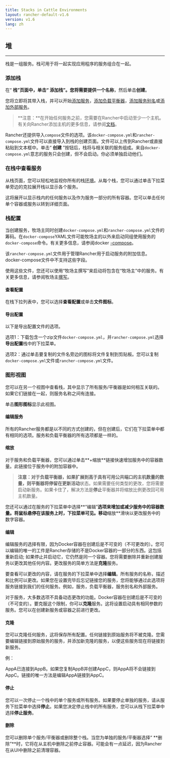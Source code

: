 ```yaml
---
title: Stacks in Cattle Environments
layout: rancher-default-v1.6
version: v1.6
lang: zh
---
```


## 堆

------

栈是一组服务。栈可用于将一起实现应用程序的服务组合在一起。

### 添加栈

在“ **栈”**页面中，单击“ **添加栈”**。您将需要提供一个**名称**，然后单击**创建**。

您将立即将其带入栈，并可以开始[添加服务](https://github.com/rancher/rancher.github.io/blob/master/rancher/v1.6/en/cattle/stacks/%7B%7Bsite.baseurl%7D%7D/rancher/%7B%7Bpage.version%7D%7D/%7B%7Bpage.lang%7D%7D/cattle/adding-services)，[添加负载平衡器](https://github.com/rancher/rancher.github.io/blob/master/rancher/v1.6/en/cattle/stacks/%7B%7Bsite.baseurl%7D%7D/rancher/%7B%7Bpage.version%7D%7D/%7B%7Bpage.lang%7D%7D/cattle/adding-load-balancers)，[添加服务别名](https://github.com/rancher/rancher.github.io/blob/master/rancher/v1.6/en/cattle/stacks/%7B%7Bsite.baseurl%7D%7D/rancher/%7B%7Bpage.version%7D%7D/%7B%7Bpage.lang%7D%7D/cattle/adding-service-alias)或[添加外部服务](https://github.com/rancher/rancher.github.io/blob/master/rancher/v1.6/en/cattle/stacks/%7B%7Bsite.baseurl%7D%7D/rancher/%7B%7Bpage.version%7D%7D/%7B%7Bpage.lang%7D%7D/cattle/adding-external-services)。

> **注意：**在开始任何服务之前，您需要在Rancher中启动至少一个主机。有关向Rancher添加主机的更多信息，请参阅[文档](https://github.com/rancher/rancher.github.io/blob/master/rancher/v1.6/en/cattle/stacks/%7B%7Bsite.baseurl%7D%7D/rancher/%7B%7Bpage.version%7D%7D/%7B%7Bpage.lang%7D%7D/hosts)。

Rancher还提供导入`compose`文件的选项。该`docker-compose.yml`和`rancher-compose.yml`文件可以直接导入到栈的创建页面。文件可以上传到Rancher或直接粘贴到文本框中。单击“ **创建** ”按钮后，栈将与相关联的服务组成。来自`docker-compose.yml`意志的服务只会创建，但不会启动。你必须单独启动他们。

### 在栈中查看服务

从栈页面，您可以轻松地监视你所有的栈[环境](https://github.com/rancher/rancher.github.io/blob/master/rancher/v1.6/en/cattle/stacks/%7B%7Bsite.baseurl%7D%7D/rancher/%7B%7Bpage.version%7D%7D/%7B%7Bpage.lang%7D%7D/environments)。从每个栈，您可以通过单击下拉菜单旁边的克拉展开栈以显示各个服务。

这将展开以显示栈内的任何服务以及作为服务一部分的所有容器。您可以单击任何单个容器或服务以转到详细页面。

### 栈配置

当创建服务，牧场主同时创建`docker-compose.yml`和`rancher-compose.yml`文件的筹码。在`docker-compose`YAML文件可能牧场主的以外来启动同组使用服务的`docker-compose`命令。有关更多信息，请参阅docker [-compose](https://docs.docker.com/compose/)。

该`rancher-compose.yml`文件用于管理Rancher用于启动服务的附加信息。docker-compose文件中不支持这些字段。

使用这些文件，您还可以使用“牧场主撰写”来启动将包含在“牧场主”中的服务。有关更多信息，请参阅牧场主[撰写](https://github.com/rancher/rancher.github.io/blob/master/rancher/v1.6/en/cattle/stacks/%7B%7Bsite.baseurl%7D%7D/rancher/%7B%7Bpage.version%7D%7D/%7B%7Bpage.lang%7D%7D/cattle/rancher-compose)。

#### 查看配置

在栈下拉列表中，您可以选择**查看配置**或单击**文件图标**。

#### 导出配置

以下是导出配置文件的选项。

选项1：下载包含一个zip文件`docker-compose.yml`，并`rancher-compose.yml`选择**导出配置**栈中的下拉菜单。

选项2：通过单击要复制的文件名旁边的图标将文件复制到剪贴板。您可以复制`docker-compose.yml`文件或`rancher-compose.yml`文件。

### 图形视图

您可以在另一个视图中查看栈，其中显示了所有服务/平衡器是如何相互关联的。如果它们链接在一起，则服务名称之间有连接。

单击**图形图标**显示此视图。

#### 编辑服务

所有的Rancher服务都是以不同的方式创建的，但在创建后，它们在下拉菜单中都有相同的选项。服务和负载平衡器的所有选项都是一样的。

#### 缩放

对于服务和负载平衡器，您可以通过单击**+缩放**链接快速增加服务中的容器数量。此链接位于服务中的附加容器中。

> **注意：**对于负载平衡器，如果扩展到高于具有可用公共端口的主机数量的数量，则平衡器将停留在**更新活动**状态。如果需要任何类型的更改，您将需要启动新服务。如果卡住了，解决方法是**停止**平衡器并将缩放比例更改回可用主机数量。

您还可以通过在服务的下拉菜单中选择**“编辑”**选项来增加或减少服务中的容器数量。将鼠标悬停在该服务上时，下拉菜单可见。移动**缩放**滑块以更改服务中的数字容器。

#### 编辑

编辑服务的选择有限，因为Docker容器在创建后是不可变的（不可更改的）。您可以编辑的唯一的工件是Rancher存储的不是Docker容器的一部分的东西。这包括重新启动; 如果停止并启动它，它仍然是同一个容器。您将需要删除并重新创建服务以更改其他任何内容。更改服务的简单方法是**克隆**服务。

要查看可以更改的内容，请在服务的下拉菜单中选择**编辑**。所有服务的名称，描述和比例可以更改。如果您在设置完毕后忘记链接您的服务，您将能够通过此选项将服务链接到我们的任何服务。例如，服务，负载平衡器，服务别名和外部服务。

对于服务，大多数选项不具备动态更改的功能。Docker容器在创建后是不可变的（不可变的）。要克服这个限制，你可以**克隆**服务。这将设置启动具有相同参数的服务。您可以在创建新服务或容器之前进行更改。

#### 克隆

您可以克隆任何服务，这将保存所有配置。任何链接到原始服务将不被克隆。您需要编辑链接到原始服务的服务，并添加新克隆的服务，以便这些服务现在将链接到新服务。

例：

AppA已连接到AppB。如果您复制AppB并创建AppC，则AppA将不会链接到AppC。链接的唯一方法是编辑AppA链接到AppC。

#### 停止

您可以一次停止一个栈中的单个服务或所有服务。如果要停止单独的服务，请从服务下拉菜单中选择**停止**。如果您决定停止栈中的所有服务，您可以从栈下拉菜单中选择**停止服务**。

#### 删除

您可以删除单个服务/平衡器或删除整个栈。当您为单独的服务/平衡器选择“ **删除”**时，它将在从主机中删除之前停止容器。可能会有一点延迟，因为Rancher在从UI中删除之前清理容器。